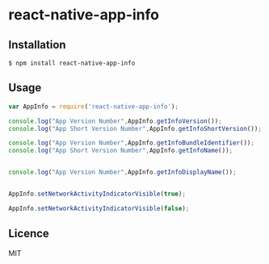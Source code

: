 # react-native-app-info



## Installation

`$ npm install react-native-app-info`


## Usage

```js
var AppInfo = require('react-native-app-info');

console.log("App Version Number",AppInfo.getInfoVersion());
console.log("App Short Version Number",AppInfo.getInfoShortVersion());

console.log("App Version Number",AppInfo.getInfoBundleIdentifier());
console.log("App Short Version Number",AppInfo.getInfoName());


console.log("App Version Number",AppInfo.getInfoDisplayName());


AppInfo.setNetworkActivityIndicatorVisible(true);

AppInfo.setNetworkActivityIndicatorVisible(false);

```

## Licence
MIT